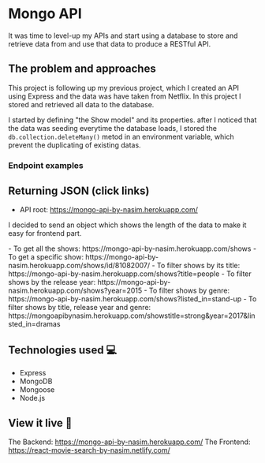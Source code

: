 # Mongo API

It was time to level-up my APIs and start using a database to store and retrieve data from and use that data to produce a RESTful API.

## The problem and approaches

This project is following up my previous project, which I created an API using Express and the data was have taken from Netflix. In this project I stored and retrieved all data to the database. 

I started by defining "the Show model" and its properties. after I noticed that the data was seeding everytime the database  loads, I stored the <code>db.collection.deleteMany()</code> metod in an environment variable, which prevent the duplicating of existing datas.

### Endpoint examples
## Returning JSON (click links)

- API root: https://mongo-api-by-nasim.herokuapp.com/
<p> I decided to send an object which shows the length of the data to make it easy for frontend part.</p>
- To get all the shows: https://mongo-api-by-nasim.herokuapp.com/shows
- To get a specific show: https://mongo-api-by-nasim.herokuapp.com/shows/id/81082007/
- To filter shows by its title: https://mongo-api-by-nasim.herokuapp.com/shows?title=people
- To filter shows by the release year: https://mongo-api-by-nasim.herokuapp.com/shows?year=2015
- To filter shows by genre: https://mongo-api-by-nasim.herokuapp.com/shows?listed_in=stand-up
- To filter shows by title, release year and genre:  https://mongoapibynasim.herokuapp.com/showstitle=strong&year=2017&linsted_in=dramas

## Technologies used 💻
- Express
- MongoDB
- Mongoose 
- Node.js


## View it live 🎯

The Backend: https://mongo-api-by-nasim.herokuapp.com/
The Frontend: https://react-movie-search-by-nasim.netlify.com/

